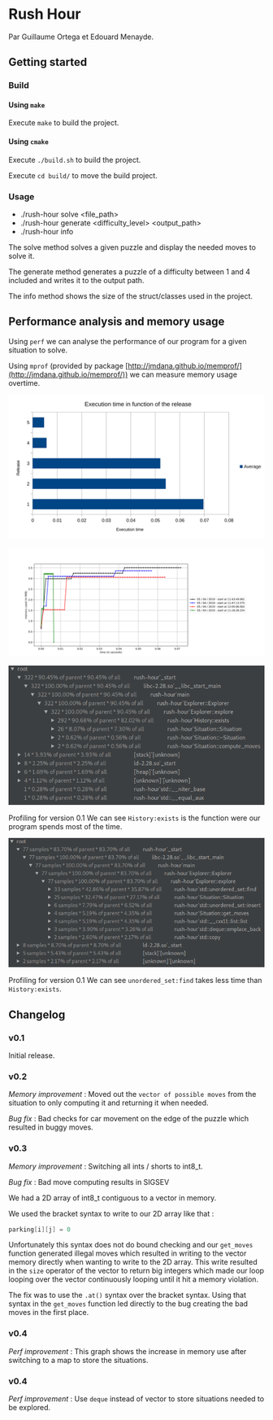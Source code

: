 # Rush Hour

Par Guillaume Ortega et Edouard Menayde.

## Getting started

### Build

#### Using `make`

Execute `make` to build the project.

#### Using `cmake`

Execute `./build.sh` to build the project.

Execute `cd build/` to move the build project.

### Usage

- ./rush-hour solve <file_path>
- ./rush-hour generate <difficulty_level> <output_path>
- ./rush-hour info

The solve method solves a given puzzle and display the needed moves to solve it.

The generate method generates a puzzle of a difficulty between 1 and 4 included and writes it to the output path.

The info method shows the size of the struct/classes used in the project.

## Performance analysis and memory usage

Using `perf` we can analyse the performance of our program for a given situation to solve.

Using `mprof` (provided by package [http://jmdana.github.io/memprof/](http://jmdana.github.io/memprof/)) we can measure memory usage overtime.

![](doc/perf/rush_hour.svg)

![](doc/memory_usage/graph.svg)

![](doc/perf/perf01.png)

Profiling for version 0.1
We can see `History:exists` is the function were our program spends most of the time.

![](doc/perf/perf04.png)

Profiling for version 0.1
We can see `unordered_set:find` takes less time than `History:exists`.

## Changelog

### v0.1
Initial release.

### v0.2
*Memory improvement* : Moved out the `vector of possible moves` from the situation to only computing it and returning 
it when needed.

*Bug fix* : Bad checks for car movement on the edge of the puzzle which resulted in buggy moves.

### v0.3
*Memory improvement* : Switching all ints / shorts to int8_t.

*Bug fix* : Bad move computing results in SIGSEV

We had a 2D array of int8_t contiguous to a vector in memory.

We used the bracket syntax to write to our 2D array like that :
```cpp
parking[i][j] = 0
```
Unfortunately this syntax does not do bound checking and our `get_moves` function generated illegal moves which 
resulted in writing to the vector memory directly when wanting to write to the 2D array. This write resulted in the 
`size` operator of the vector to return big integers which made our loop looping over the vector continuously looping
 until it hit a memory violation.

The fix was to use the `.at()` syntax over the bracket syntax.
 Using that syntax in the `get_moves` function led 
directly to the bug creating the bad moves in the first place.

### v0.4
*Perf improvement* : This graph shows the increase in memory use after switching to a map to store the situations.

### v0.4
*Perf improvement* : Use `deque` instead of vector to store situations needed to be explored.
